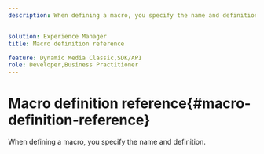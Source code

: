 ```yaml
---
description: When defining a macro, you specify the name and definition.


solution: Experience Manager
title: Macro definition reference

feature: Dynamic Media Classic,SDK/API
role: Developer,Business Practitioner
---
```


# Macro definition reference{#macro-definition-reference}

When defining a macro, you specify the name and definition.

